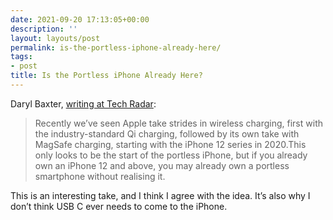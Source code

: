 ```yaml
---
date: 2021-09-20 17:13:05+00:00
description: ''
layout: layouts/post
permalink: is-the-portless-iphone-already-here/
tags:
- post
title: Is the Portless iPhone Already Here?
---
```


Daryl Baxter, [writing at Tech Radar](https://www.techradar.com/uk/news/the-future-of-a-portless-iphone-is-already-here-and-you-own-one):

> Recently we’ve seen Apple take strides in wireless charging, first with the industry-standard Qi charging, followed by its own take with MagSafe charging, starting with the iPhone 12 series in 2020.This only looks to be the start of the portless iPhone, but if you already own an iPhone 12 and above, you may already own a portless smartphone without realising it.

This is an interesting take, and I think I agree with the idea. It’s also why I don’t think USB C ever needs to come to the iPhone.